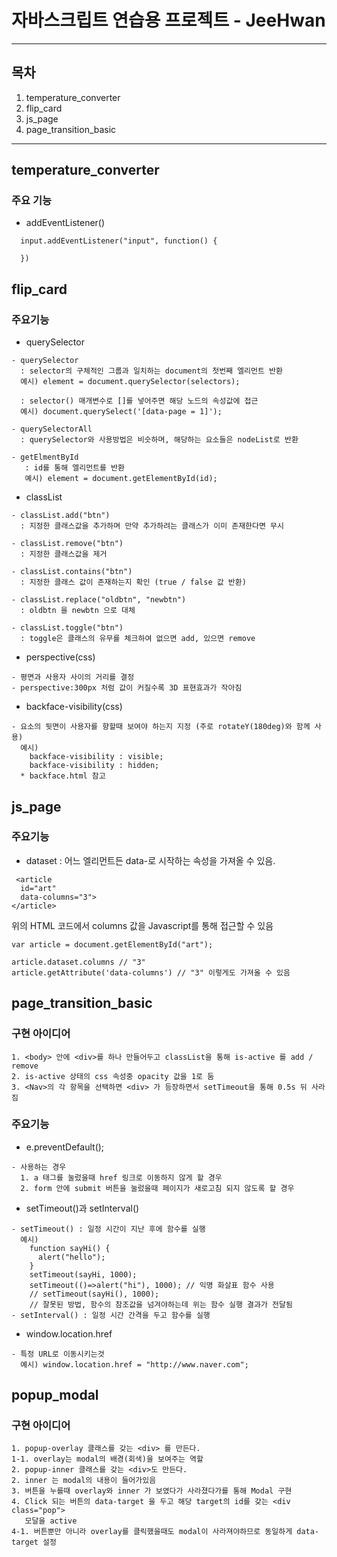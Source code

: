 # 자바스크립트 연습용 프로젝트 - JeeHwan

---

## 목차

1. temperature_converter
2. flip_card
3. js_page
4. page_transition_basic

---

## temperature_converter

### 주요 기능

- addEventListener()

```
  input.addEventListener("input", function() {

  })
```

## flip_card

### 주요기능

- querySelector

```
- querySelector
  : selector의 구체적인 그룹과 일치하는 document의 첫번째 엘리먼트 반환
  예시) element = document.querySelector(selectors);

  : selector() 매개변수로 []를 넣어주면 해당 노드의 속성값에 접근
  예시) document.querySelect('[data-page = 1]');

- querySelectorAll
  : querySelector와 사용방법은 비슷하며, 해당하는 요소들은 nodeList로 반환

- getElmentById
   : id를 통해 엘리먼트를 반환
   예시) element = document.getElementById(id);

```

- classList

```
- classList.add("btn")
  : 지정한 클래스값을 추가하며 만약 추가하려는 클래스가 이미 존재한다면 무시

- classList.remove("btn")
  : 지정한 클래스값을 제거

- classList.contains("btn")
  : 지정한 클래스 값이 존재하는지 확인 (true / false 값 반환)

- classList.replace("oldbtn", "newbtn")
  : oldbtn 을 newbtn 으로 대체

- classList.toggle("btn")
  : toggle은 클래스의 유무를 체크하여 없으면 add, 있으면 remove
```

- perspective(css)

```
- 평면과 사용자 사이의 거리를 결정
- perspective:300px 처럼 값이 커질수록 3D 표현효과가 작아짐
```

- backface-visibility(css)

```
- 요소의 뒷면이 사용자를 향할때 보여야 하는지 지정 (주로 rotateY(180deg)와 함께 사용)
  예시)
    backface-visibility : visible;
    backface-visibility : hidden;
  * backface.html 참고
```

## js_page

### 주요기능

- dataset : 어느 엘리먼트든 data-로 시작하는 속성을 가져올 수 있음.

```
 <article
  id="art"
  data-columns="3">
</article>
```

위의 HTML 코드에서 columns 값을 Javascript를 통해 접근할 수 있음

```
var article = document.getElementById("art");

article.dataset.columns // "3"
article.getAttribute('data-columns') // "3" 이렇게도 가져올 수 있음
```

## page_transition_basic

### 구현 아이디어

```
1. <body> 안에 <div>를 하나 만들어두고 classList을 통해 is-active 를 add / remove
2. is-active 상태의 css 속성중 opacity 값을 1로 둠
3. <Nav>의 각 항목을 선택하면 <div> 가 등장하면서 setTimeout을 통해 0.5s 뒤 사라짐
```

### 주요기능

- e.preventDefault();

```
- 사용하는 경우
  1. a 태그를 눌렀을때 href 링크로 이동하지 않게 할 경우
  2. form 안에 submit 버튼을 눌렀을때 페이지가 새로고침 되지 않도록 할 경우
```

- setTimeout()과 setInterval()

```
- setTimeout() : 일정 시간이 지난 후에 함수를 실행
  예시)
    function sayHi() {
      alert("hello");
    }
    setTimeout(sayHi, 1000);
    setTimeout(()=>alert("hi"), 1000); // 익명 화살표 함수 사용
    // setTimeout(sayHi(), 1000);
    // 잘못된 방법, 함수의 참조값을 넘겨야하는데 위는 함수 실행 결과가 전달됨
- setInterval() : 일정 시간 간격을 두고 함수를 실행
```

- window.location.href

```
- 특정 URL로 이동시키는것
  예시) window.location.href = "http://www.naver.com";
```

## popup_modal

### 구현 아이디어

```
1. popup-overlay 클래스를 갖는 <div> 를 만든다.
1-1. overlay는 modal의 배경(회색)을 보여주는 역할
2. popup-inner 클래스를 갖는 <div>도 만든다.
2. inner 는 modal의 내용이 들어가있음
3. 버튼을 누를때 overlay와 inner 가 보였다가 사라졌다가를 통해 Modal 구현
4. Click 되는 버튼의 data-target 을 두고 해당 target의 id를 갖는 <div class="pop">
   모달을 active
4-1. 버튼뿐만 아니라 overlay를 클릭했을때도 modal이 사라져야하므로 동일하게 data-target 설정
```
